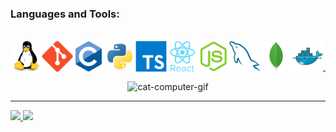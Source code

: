 ### Languages and Tools:

<div style="display: inline_block"><br>
  <img src="https://raw.githubusercontent.com/devicons/devicon/master/icons/linux/linux-original.svg" alt="linux" align="left" width="50px" />
  <img src="https://raw.githubusercontent.com/devicons/devicon/master/icons/git/git-original.svg" alt="git" align="left" width="50px" />
  <img src="https://raw.githubusercontent.com/devicons/devicon/master/icons/c/c-original.svg" alt="c" align="left" width="50px" />
  <img src="https://raw.githubusercontent.com/devicons/devicon/master/icons/python/python-original.svg" alt="python" align="left" width="50px" />
  <img src="https://raw.githubusercontent.com/devicons/devicon/master/icons/typescript/typescript-original.svg" alt="typescript" align="left" width="50px" />
  <img src="https://raw.githubusercontent.com/devicons/devicon/master/icons/react/react-original-wordmark.svg" alt="react" align="left" width="50px" />
  <img src="https://raw.githubusercontent.com/devicons/devicon/master/icons/nodejs/nodejs-original.svg" alt="nodejs" align="left" width="50px" />
  <img src="https://raw.githubusercontent.com/devicons/devicon/master/icons/mysql/mysql-original.svg" alt="mysql" align="left" width="50px" />
  <img src="https://raw.githubusercontent.com/devicons/devicon/master/icons/mongodb/mongodb-original.svg" alt="mongodb" align="left" width="50px" />
  <img src="https://raw.githubusercontent.com/devicons/devicon/master/icons/docker/docker-original.svg" alt="docker" align="left" width="50px" />
</div>

<br />
<br />

---

<div align="center">
  <img align="center" alt="cat-computer-gif" src="https://cdn.discordapp.com/attachments/945086745802858598/1076253671630843914/cat-computer.gif">
</div>

---
<div>
  <a href="https://github.com/juan-formoso">
  <img height="180em" src="https://github-readme-stats.vercel.app/api?username=juan-formoso&show_icons=true&theme=onedark&include_all_commits=true&count_private=true"/>
  <img height="180em" src="https://github-readme-stats.vercel.app/api/top-langs/?username=juan-formoso&layout=compact&langs_count=7&theme=onedark"/>
</div>
